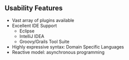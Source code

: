 ## Usability Features

* Vast array of plugins available
* Excellent IDE Support
    - Eclipse
    - IntelliJ IDEA
    - Groovy/Grails Tool Suite
* Highly expressive syntax: Domain Specific Languages
* Reactive model: asynchronous programming
